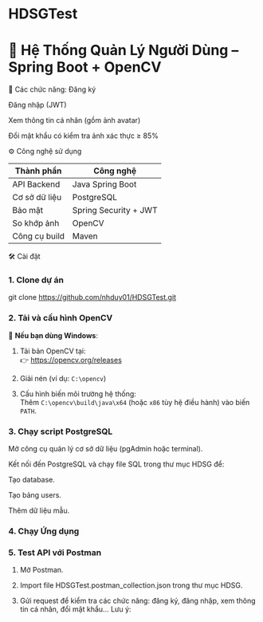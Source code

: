 # HDSGTest

# 📸 Hệ Thống Quản Lý Người Dùng – Spring Boot + OpenCV

🚀 Các chức năng:
Đăng ký

Đăng nhập (JWT)

Xem thông tin cá nhân (gồm ảnh avatar)

Đổi mật khẩu có kiểm tra ảnh xác thực ≥ 85%

⚙️ Công nghệ sử dụng

| Thành phần        | Công nghệ                 |
| ----------------- | ------------------------- |
| API Backend       | Java Spring Boot          |
| Cơ sở dữ liệu     | PostgreSQL                |
| Bảo mật           | Spring Security + JWT     |
| So khớp ảnh       | OpenCV                    |
| Công cụ build     | Maven                     |


🛠️ Cài đặt

### 1. Clone dự án
git clone https://github.com/nhduy01/HDSGTest.git

### 2. Tải và cấu hình OpenCV

🔹 **Nếu bạn dùng Windows**:

   1. Tải bản OpenCV tại:  
   👉 https://opencv.org/releases

   2. Giải nén (ví dụ: `C:\opencv`)

   3. Cấu hình biến môi trường hệ thống:  
   Thêm `C:\opencv\build\java\x64` (hoặc `x86` tùy hệ điều hành) vào biến `PATH`.

### 3. Chạy script PostgreSQL
Mở công cụ quản lý cơ sở dữ liệu (pgAdmin hoặc terminal).

Kết nối đến PostgreSQL và chạy file SQL trong thư mục HDSG để:

Tạo database.

Tạo bảng users.

Thêm dữ liệu mẫu.

### 4. Chạy Ứng dụng

### 5. Test API với Postman
   1. Mở Postman.

   2. Import file HDSGTest.postman_collection.json trong thư mục HDSG.

   3. Gửi request để kiểm tra các chức năng: đăng ký, đăng nhập, xem thông tin cá nhân, đổi mật khẩu...
Lưu ý: 

